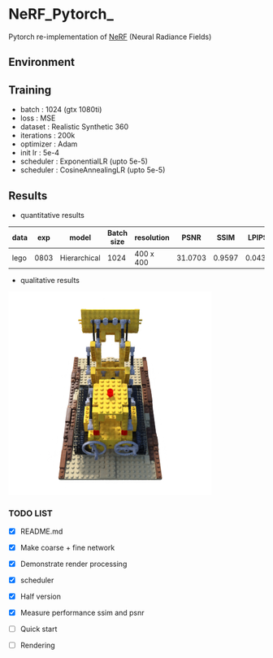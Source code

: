 # NeRF_Pytorch_

Pytorch re-implementation of [NeRF](http://www.matthewtancik.com/nerf) (Neural Radiance Fields)

## Environment

## Training

- batch : 1024 (gtx 1080ti)
- loss : MSE
- dataset : Realistic Synthetic 360
- iterations : 200k
- optimizer : Adam
- init lr : 5e-4
- scheduler : ExponentialLR (upto 5e-5)
- scheduler : CosineAnnealingLR (upto 5e-5)


## Results

- quantitative results 

| data  | exp   | model              | Batch size     | resolution |  PSNR   |  SSIM  | LPIPS  |   Loss   | 
|-------|-------|--------------------|----------------|------------|---------|--------|--------|----------|
| lego  | 0803  | Hierarchical       | 1024           | 400 x 400  | 31.0703 | 0.9597 | 0.0435 | 0.000818 |

- qualitative results

![](./figures/000.png)


### TODO LIST

- [x] README.md
- [x] Make coarse + fine network 
- [x] Demonstrate render processing
- [x] scheduler
- [x] Half version 
- [x] Measure performance ssim and psnr
- [ ] Quick start 
- [ ] Rendering


